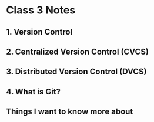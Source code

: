 # Class 3 Notes

## **1. Version Control**

## **2. Centralized Version Control (CVCS)**

## **3. Distributed Version Control (DVCS)**

## **4. What is Git?**

## Things I want to know more about
